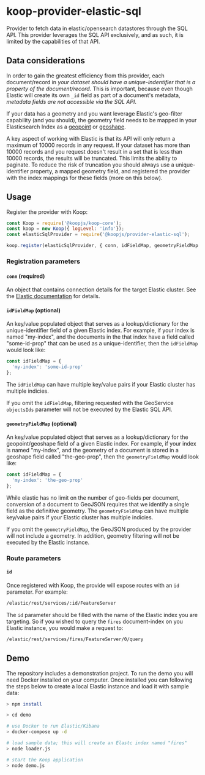 # koop-provider-elastic-sql
Provider to fetch data in  elastic/opensearch datastores through the SQL API.  This provider leverages the SQL API exclusively, and as such, it is limited by the capabilities of that API.

## Data considerations
In order to gain the greatest efficiency from this provider, each document/record in _your dataset should have a unique-indentifier that is a property of the document/record_. This is important, because even though Elastic will create its own `_id` field as part of a document's metadata, _metadata fields are not accessible via the SQL API_.

If your data has a geometry and you want leverage Elastic's geo-filter capability (and you should), the geometry field needs to be mapped in your Elasticsearch Index as a [geopoint](https://www.elastic.co/guide/en/elasticsearch/reference/current/geo-point.html) or [geoshape](https://www.elastic.co/guide/en/elasticsearch/reference/current/geo-shape.html).

A key aspect of working with Elastic is that its API will only return a maximum of 10000 records in any request. If your dataset has more than 10000 records and you request doesn't result in a set that is less than 10000 records, the results will be truncated. This limits the ability to paginate.  To reduce the risk of truncation you should always use a unique-identifier property, a mapped geometry field, and registered the provider with the index mappings for these fields (more on this below).

## Usage

Register the provider with Koop:

```js
const Koop = require('@koopjs/koop-core');
const koop = new Koop({ logLevel: 'info'});
const elasticSqlProvider = require('@koopjs/provider-elastic-sql');

koop.register(elasticSqlProvider, { conn, idFieldMap, geometryFieldMap });
```

### Registration parameters

#### `conn` (required)
An object that contains connection details for the target Elastic cluster.  See the [Elastic documentation](https://www.elastic.co/guide/en/elasticsearch/client/javascript-api/current/client-connecting.html) for details. 

#### `idFieldMap` (optional)
An key/value populated object that serves as a lookup/dictionary for the unique-identifier field of a given Elastic index.  For example, if your index is named "my-index", and the documents in the that index have a field called "some-id-prop" that can be used as a unique-identifier, then the `idFieldMap` would look like:

```js
const idFieldMap = {
  'my-index': 'some-id-prop'
};
```

The `idFieldMap` can have multiple key/value pairs if your Elastic cluster has multiple indicies.

If you omit the `idFieldMap`, filtering requested with the GeoService `objectsIds` parameter will not be executed by the Elastic SQL API.

#### `geometryFieldMap` (optional)
An key/value populated object that serves as a lookup/dictionary for the geopoint/geoshape field of a given Elastic index.  For example, if your index is named "my-index", and the geometry of a document is stored in a geoshape field called "the-geo-prop", then the `geometryFieldMap` would look like:

```js
const idFieldMap = {
  'my-index': 'the-geo-prop'
};
```

While elastic has no limit on the number of geo-fields per document, conversion of a document to GeoJSON requires that we identify a single field as the definitive geometry. The `geometryFieldMap` can have multiple key/value pairs if your Elastic cluster has multiple indicies.

If you omit the `geometryFieldMap`, the GeoJSON produced by the provider will not include a geometry.  In addition, geometry filtering will not be executed by the Elastic instance.

### Route parameters

#### `id`
Once registered with Koop, the provide will expose routes with an `id` parameter. For example:

```sh
/elastic/rest/services/:id/FeatureServer
```

The `id` parameter should be filled with the name of the Elastic index you are targeting.  So if you wished to query the `fires` document-index on you Elastic instance, you would make a request to:

```sh
/elastic/rest/services/fires/FeatureServer/0/query
```


## Demo

The repository includes a demonstration project.  To run the demo you will need Docker installed on your computer. Once installed you can following the steps below to create a local Elastic instance and load it with sample data:

```sh
> npm install

> cd demo

# use Docker to run Elastic/Kibana
> docker-compose up -d

# load sample data; this will create an Elastc index named "fires"
> node loader.js 

# start the Koop application
> node demo.js
```